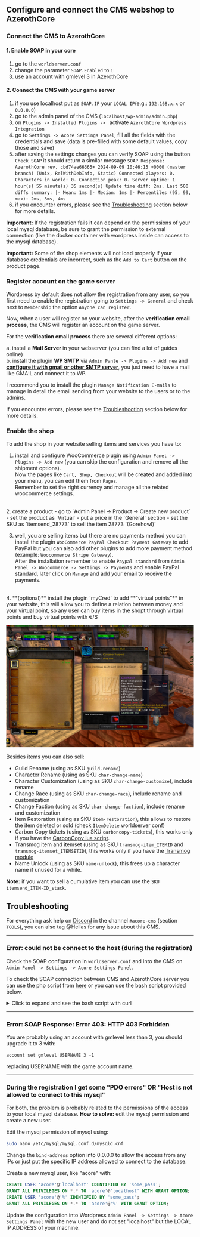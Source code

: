 ## Configure and connect the CMS webshop to AzerothCore

### Connect the CMS to AzerothCore

#### 1. Enable SOAP in your core
   1. go to the `worldserver.conf` 
   2. change the parameter `SOAP.Enabled` to `1`
   3. use an account with gmlevel 3 in AzerothCore

#### 2. Connect the CMS with your game server
   1. if you use localhost put as `SOAP.IP` your `LOCAL IP`(e.g.: `192.168.x.x` or `0.0.0.0`)
   2. go to the admin panel of the CMS (`localhost/wp-admin/admin.php`)
   3. on `Plugins -> Installed Plugins -> ` activate `AzerothCore Wordpress Integration`
   4. go to `Settings -> Acore Settings Panel`, fill all the fields with the credentials and save (data is pre-filled with some default values, copy those and save)
   5. after saving the settings changes you can verify SOAP using the button `Check SOAP` it should return a similar message `SOAP Response: AzerothCore rev. cbd74ae66365+ 2024-09-09 10:46:15 +0000 (master branch) (Unix, RelWithDebInfo, Static) Connected players: 0. Characters in world: 0. Connection peak: 0. Server uptime: 1 hour(s) 55 minute(s) 35 second(s) Update time diff: 2ms. Last 500 diffs summary: |- Mean: 1ms |- Median: 1ms |- Percentiles (95, 99, max): 2ms, 3ms, 4ms`
   6. if you encounter errors, please see the [Troubleshooting](##Troubleshooting) section below for more details.

**Important:** If the registration fails it can depend on the permissions of your local mysql database, be sure to grant the permission to external connection (like the docker container with wordpress inside can access to the mysql database).

**Important:** Some of the shop elements will not load properly if your database credentials are incorrect, such as the `Add to Cart` button on the product page.


### Register account on the game server

Wordpress by default does not allow the registration from any user, so you first need to enable the registration going to `Settings -> General` and check next to `Membership` the option `Anyone can register`.

Now, when a user will register on your website, after the **verification email process**, the CMS will register an account on the game server.

For the **verification email process** there are several different options:

a. install a **Mail Server** in your webserver (you can find a lot of guides online)  
b. install the plugin **WP SMTP** via `Admin Panle -> Plugins -> Add new` and **[configure it with gmail or other SMTP server](https://www.wpbeginner.com/plugins/how-to-send-email-in-wordpress-using-the-gmail-smtp-server/)**, you just need to have a mail like GMAIL and connect it to WP.  

I recommend you to install the plugin `Manage Notification E-mails` to manage in detail the email sending from your website to the users or to the admins.

If you encounter errors, please see the [Troubleshooting](##Troubleshooting) section below for more details.

### Enable the shop

To add the shop in your website selling items and services you have to:

1. install and configure WooCommerce plugin using `Admin Panel -> Plugins -> Add new` (you can skip the configuration and remove all the shipment options).  
  Now the pages like `Cart, Shop, Checkout` will be created and added into your menu, you can edit them from `Pages`.  
  Remember to set the right currency and manage all the related woocommerce settings.  
  <br>
2. create a product
  - go to `Admin Panel -> Product -> Create new product`
  - set the product as `Virtual`
  - put a price in the `General` section
  - set the SKU as `itemsend_28773` to sell the item 28773 `(Gorehowl)`

3. well, you are selling items but there are no payments method you can install the plugin `WooCommerce PayPal Checkout Payment Gateway` to add PayPal but you can also add other plugins to add more payment method (example: `Woocommerce Stripe Gateway`).  
  After the installation remember to enable `Paypal standard` from `Admin Panel -> Woocommerce -> Settings -> Payments` and enable PayPal standard, later click on `Manage` and add your email to receive the payments.  
  <br>
  4. **(optional)** install the plugin `myCred` to add **"virtual points"** in your website, this will allow you to define a relation between money and your virtual point, so any user can buy items in the shopt through virtual points and buy virtual points with €/$

![Shop](shop.png)

Besides items you can also sell:

- Guild Rename (using as SKU `guild-rename`)
- Character Rename (using as SKU `char-change-name`)
- Character Customization (using as SKU `char-change-customize`), include rename
- Change Race (using as SKU `char-change-race`), include rename and customization
- Change Faction (using as SKU `char-change-faction`), include rename and customization
- Item Restoration (using as SKU `item-restoration`), this allows to restore the item deleted or sold (check `ItemDelete` worldserver conf)
- Carbon Copy tickets (using as SKU `carboncopy-tickets`), this works only if you have the [CarbonCopy lua script](https://github.com/55Honey/Acore_CarbonCopy/).
- Transmog item and itemset (using as SKU `transmog-item_ITEMID` and `transmog-itemset_ITEMSETID`), this works only if you have the [Transmog module](https://github.com/azerothcore/mod-transmog)
- Name Unlock (using as SKU `name-unlock`), this frees up a character name if unused for a while.

**Note:** if you want to sell a cumulative item you can use the `SKU itemsend_ITEM-ID_stack`.

## Troubleshooting

For everything ask help on [Discord](https://discord.gg/gkt4y2x) in the channel `#acore-cms` (section `TOOLS`), you can also tag @Helias for any issue about this CMS.

---

### Error: could not be connect to the host (during the registration)

Check the SOAP configuration in `worldserver.conf` and into the CMS on `Admin Panel -> Settings -> Acore Settings Panel`.  

To check the SOAP connection between CMS and AzerothCore server you can use the php script from [here](https://stackoverflow.com/questions/59382665/how-to-send-commands-using-soap-to-azerothcore-worldserver-console) or you can use the bash script provided below.

<details>
  <summary>Click to expand and see the bash script with curl</summary>

```bash
#!/bin/bash

# SOAP connection info
SOAP_URI="urn:AC"
SOAP_HOST="localhost"
SOAP_PORT="7878"
ACCOUNT_NAME="admin"
ACCOUNT_PASSWORD="admin"

# SOAP request body template
SOAP_REQUEST="<?xml version=\"1.0\" encoding=\"utf-8\"?>
<SOAP-ENV:Envelope xmlns:SOAP-ENV=\"http://schemas.xmlsoap.org/soap/envelope/\" xmlns:ns1=\"$SOAP_URI\">
    <SOAP-ENV:Body>
        <ns1:executeCommand>
            <command>%s</command>
        </ns1:executeCommand>
    </SOAP-ENV:Body>
</SOAP-ENV:Envelope>"

# Function to perform SOAP request
perform_soap_request() {
    local COMMAND=$1
    local SOAP_BODY=$(printf "$SOAP_REQUEST" "$COMMAND")

    RESPONSE=$(curl -s -X POST "http://$SOAP_HOST:$SOAP_PORT/" \
        -H "Content-Type: text/xml; charset=utf-8" \
        --user "$ACCOUNT_NAME:$ACCOUNT_PASSWORD" \
        -d "$SOAP_BODY")
    
    echo "Response: $RESPONSE"
}

# Call the SOAP request with the desired command
perform_soap_request ".server info"
```
</details> 

---

### Error: SOAP Response: Error 403: HTTP 403 Forbidden

You are probably using an account with gmlevel less than 3, you should upgrade it to 3 with:

```
account set gmlevel USERNAME 3 -1
```

replacing USERNAME with the game account name.

---

### During the registration I get some "PDO errors" OR "Host is not allowed to connect to this mysql"

For both, the problem is probably related to the permissions of the access to your local mysql database.
**How to solve:** edit the mysql permission and create a new user.

Edit the mysql permission of mysql using:

```bash
sudo nano /etc/mysql/mysql.conf.d/mysqld.cnf
```

Change the `bind-address` option into 0.0.0.0 to allow the access from any IPs or just put the specific IP address allowed to connect to the database.

Create a new mysql user, like "acore" with:

```SQL
CREATE USER 'acore'@'localhost' IDENTIFIED BY 'some_pass';
GRANT ALL PRIVILEGES ON *.* TO 'acore'@'localhost' WITH GRANT OPTION;
CREATE USER 'acore'@'%' IDENTIFIED BY 'some_pass';
GRANT ALL PRIVILEGES ON *.* TO 'acore'@'%' WITH GRANT OPTION;
```

Update the configuration into Wordpress `Admin Panel -> Settings -> Acore Settings Panel` with the new user and do not set "localhost" but the LOCAL IP ADDRESS of your machine.
